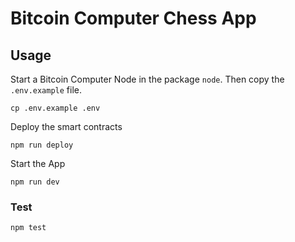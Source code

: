 # Bitcoin Computer Chess App

## Usage

Start a Bitcoin Computer Node in the package `node`. Then copy the `.env.example` file.

```
cp .env.example .env
```

Deploy the smart contracts

```
npm run deploy
```

Start the App

```
npm run dev
```

### Test

```
npm test
```
